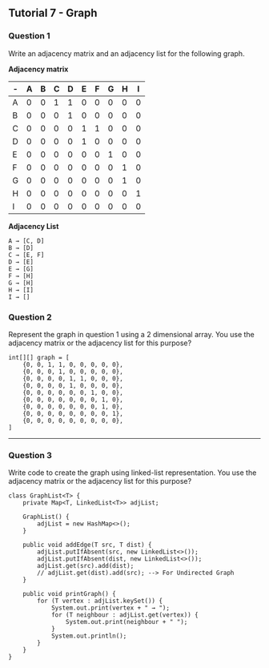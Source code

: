 ## Tutorial 7 - Graph

### Question 1

Write an adjacency matrix and an adjacency list for the following graph.

**Adjacency matrix**

| -   | A   | B   | C   | D   | E   | F   | G   | H   | I   |
| --- | --- | --- | --- | --- | --- | --- | --- | --- | --- |
| A   | 0   | 0   | 1   | 1   | 0   | 0   | 0   | 0   | 0   |
| B   | 0   | 0   | 0   | 1   | 0   | 0   | 0   | 0   | 0   |
| C   | 0   | 0   | 0   | 0   | 1   | 1   | 0   | 0   | 0   |
| D   | 0   | 0   | 0   | 0   | 1   | 0   | 0   | 0   | 0   |
| E   | 0   | 0   | 0   | 0   | 0   | 0   | 1   | 0   | 0   |
| F   | 0   | 0   | 0   | 0   | 0   | 0   | 0   | 1   | 0   |
| G   | 0   | 0   | 0   | 0   | 0   | 0   | 0   | 1   | 0   |
| H   | 0   | 0   | 0   | 0   | 0   | 0   | 0   | 0   | 1   |
| I   | 0   | 0   | 0   | 0   | 0   | 0   | 0   | 0   | 0   |

**Adjacency List**

```
A → [C, D]
B → [D]
C → [E, F]
D → [E]
E → [G]
F → [H]
G → [H]
H → [I]
I → []
```

### Question 2

Represent the graph in question 1 using a 2 dimensional array. You use the adjacency matrix
or the adjacency list for this purpose?

```
int[][] graph = [
    {0, 0, 1, 1, 0, 0, 0, 0, 0},
    {0, 0, 0, 1, 0, 0, 0, 0, 0},
    {0, 0, 0, 0, 1, 1, 0, 0, 0},
    {0, 0, 0, 0, 1, 0, 0, 0, 0},
    {0, 0, 0, 0, 0, 0, 1, 0, 0},
    {0, 0, 0, 0, 0, 0, 0, 1, 0},
    {0, 0, 0, 0, 0, 0, 0, 1, 0},
    {0, 0, 0, 0, 0, 0, 0, 0, 1},
    {0, 0, 0, 0, 0, 0, 0, 0, 0},
]
```

---

### Question 3

Write code to create the graph using linked-list representation. You use the adjacency matrix
or the adjacency list for this purpose?

```
class GraphList<T> {
    private Map<T, LinkedList<T>> adjList;

    GraphList() {
        adjList = new HashMap<>();
    }

    public void addEdge(T src, T dist) {
        adjList.putIfAbsent(src, new LinkedList<>());
        adjList.putIfAbsent(dist, new LinkedList<>());
        adjList.get(src).add(dist);
        // adjList.get(dist).add(src); --> For Undirected Graph
    }

    public void printGraph() {
        for (T vertex : adjList.keySet()) {
            System.out.print(vertex + " → ");
            for (T neighbour : adjList.get(vertex)) {
                System.out.print(neighbour + " ");
            }
            System.out.println();
        }
    }
}
```
